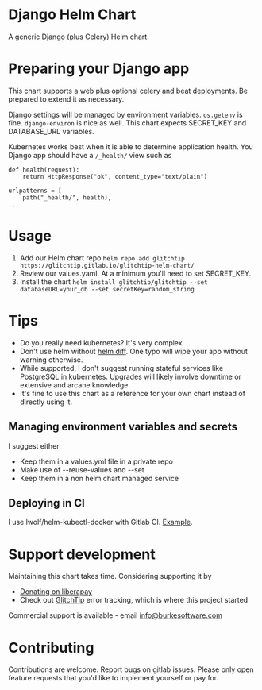 # Django Helm Chart

A generic Django (plus Celery) Helm chart.

# Preparing your Django app

This chart supports a web plus optional celery and beat deployments. Be prepared to extend it as necessary.

Django settings will be managed by environment variables. `os.getenv` is fine. `django-environ` is nice as well. This chart expects SECRET_KEY and DATABASE_URL variables. 

Kubernetes works best when it is able to determine application health. You Django app should have a `/_health/` view such as

```
def health(request):
    return HttpResponse("ok", content_type="text/plain")

urlpatterns = [
    path("_health/", health),
...
```

# Usage

1. Add our Helm chart repo `helm repo add glitchtip https://glitchtip.gitlab.io/glitchtip-helm-chart/`
2. Review our values.yaml. At a minimum you'll need to set SECRET_KEY.
3. Install the chart `helm install glitchtip/glitchtip --set databaseURL=your_db --set secretKey=random_string`

# Tips

- Do you really need kubernetes? It's very complex.
- Don't use helm without [helm diff](https://github.com/databus23/helm-diff). One typo will wipe your app without warning otherwise.
- While supported, I don't suggest running stateful services like PostgreSQL in kubernetes. Upgrades will likely involve downtime or extensive and arcane knowledge.
- It's fine to use this chart as a reference for your own chart instead of directly using it.

## Managing environment variables and secrets

I suggest either

- Keep them in a values.yml file in a private repo
- Make use of --reuse-values and --set
- Keep them in a non helm chart managed service

## Deploying in CI

I use lwolf/helm-kubectl-docker with Gitlab CI. [Example](https://gitlab.com/glitchtip/glitchtip-frontend/-/blob/master/.gitlab-ci.yml).

# Support development

Maintaining this chart takes time. Considering supporting it by

- [Donating on liberapay](https://liberapay.com/burke-software/)
- Check out [GlitchTip](https://glitchtip.com) error tracking, which is where this project started

Commercial support is available - email info@burkesoftware.com

# Contributing

Contributions are welcome. Report bugs on gitlab issues. Please only open feature requests that you'd like to implement yourself or pay for.